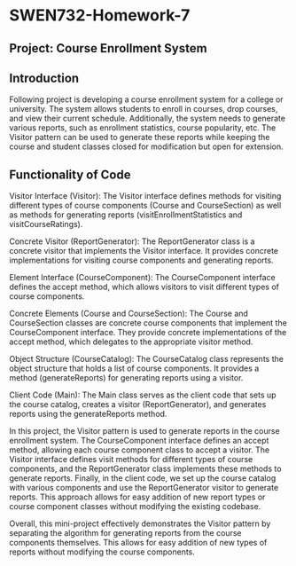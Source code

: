 # SWEN732-Homework-7

## Project: Course Enrollment System
## Introduction

Following project is developing a course enrollment system for a college or university. The system allows students to enroll in courses, drop courses, and view their current schedule. Additionally, the system needs to generate various reports, such as enrollment statistics, course popularity, etc. The Visitor pattern can be used to generate these reports while keeping the course and student classes closed for modification but open for extension.

## Functionality of Code
Visitor Interface (Visitor): The Visitor interface defines methods for visiting different types of course components (Course and CourseSection) as well as methods for generating reports (visitEnrollmentStatistics and visitCourseRatings).

Concrete Visitor (ReportGenerator): The ReportGenerator class is a concrete visitor that implements the Visitor interface. It provides concrete implementations for visiting course components and generating reports.

Element Interface (CourseComponent): The CourseComponent interface defines the accept method, which allows visitors to visit different types of course components.

Concrete Elements (Course and CourseSection): The Course and CourseSection classes are concrete course components that implement the CourseComponent interface. They provide concrete implementations of the accept method, which delegates to the appropriate visitor method.

Object Structure (CourseCatalog): The CourseCatalog class represents the object structure that holds a list of course components. It provides a method (generateReports) for generating reports using a visitor.

Client Code (Main): The Main class serves as the client code that sets up the course catalog, creates a visitor (ReportGenerator), and generates reports using the generateReports method.

In this project, the Visitor pattern is used to generate reports in the course enrollment system. The CourseComponent interface defines an accept method, allowing each course component class to accept a visitor. The Visitor interface defines visit methods for different types of course components, and the ReportGenerator class implements these methods to generate reports. Finally, in the client code, we set up the course catalog with various components and use the ReportGenerator visitor to generate reports. This approach allows for easy addition of new report types or course component classes without modifying the existing codebase.

Overall, this mini-project effectively demonstrates the Visitor pattern by separating the algorithm for generating reports from the course components themselves. This allows for easy addition of new types of reports without modifying the course components.